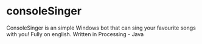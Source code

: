 # consoleSinger
ConsoleSinger is an simple Windows bot that can sing your favourite songs with you! Fully on english. Written in Processing - Java
